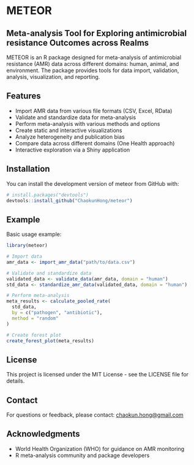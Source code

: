 # METEOR 

## Meta-analysis Tool for Exploring antimicrobial resistance Outcomes across Realms

<!-- badges: start -->
<!-- badges: end -->

METEOR is an R package designed for meta-analysis of antimicrobial resistance (AMR) data across different domains: human, animal, and environment. The package provides tools for data import, validation, analysis, visualization, and reporting.

## Features

- Import AMR data from various file formats (CSV, Excel, RData)
- Validate and standardize data for meta-analysis
- Perform meta-analysis with various methods and options
- Create static and interactive visualizations
- Analyze heterogeneity and publication bias
- Compare data across different domains (One Health approach)
- Interactive exploration via a Shiny application

## Installation

You can install the development version of meteor from GitHub with:

```r
# install.packages("devtools")
devtools::install_github("ChaokunHong/meteor")
```

## Example

Basic usage example:

```r
library(meteor)

# Import data
amr_data <- import_amr_data("path/to/data.csv")

# Validate and standardize data
validated_data <- validate_data(amr_data, domain = "human")
std_data <- standardize_amr_data(validated_data, domain = "human")

# Perform meta-analysis
meta_results <- calculate_pooled_rate(
  std_data,
  by = c("pathogen", "antibiotic"),
  method = "random"
)

# Create forest plot
create_forest_plot(meta_results)
```

## License

This project is licensed under the MIT License - see the LICENSE file for details.

## Contact

For questions or feedback, please contact: chaokun.hong@gmail.com

## Acknowledgments

- World Health Organization (WHO) for guidance on AMR monitoring
- R meta-analysis community and package developers 